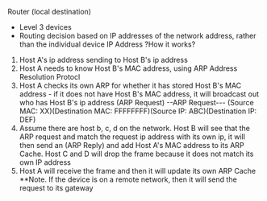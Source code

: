 Router (local destination)
- Level 3 devices
- Routing decision based on IP addresses of the network address, rather than the individual device IP Address
?How it works?
1) Host A's ip address sending to Host B's ip address
2) Host A needs to know Host B's MAC address, using ARP Address Resolution Protocl
3) Host A checks its own ARP for whether it has stored Host B's MAC address - if it does not have Host B's MAC address, it will broadcast out who has Host B's ip address (ARP Request)
--ARP Request---
(Source MAC: XX)(Destination MAC: FFFFFFFF)(Source IP: ABC)(Destination IP: DEF)
4) Assume there are host b, c, d on the network. Host B will see that the ARP request and match the request ip address with its own ip, it will then send an (ARP Reply) and add Host A's MAC address to its ARP Cache. Host C and D will drop the frame because it does not match its own IP address
5) Host A will receive the frame and then it will update its own ARP Cache
**Note. If the device is on a remote network, then it will send the request to its gateway